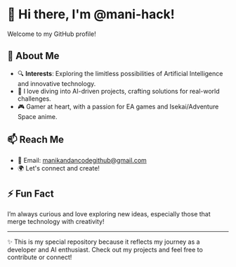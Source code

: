 # 👋 Hi there, I'm @mani-hack!  
Welcome to my GitHub profile!  

## 👀 About Me  
- 🔍 **Interests**: Exploring the limitless possibilities of Artificial Intelligence and innovative technology.  
- 🌟 I love diving into AI-driven projects, crafting solutions for real-world challenges.  
- 🎮 Gamer at heart, with a passion for EA games and Isekai/Adventure Space anime.  

## 📫 Reach Me  
- 📧 Email: manikandancodegithub@gmail.com
- 🌍 Let's connect and create!  

## ⚡ Fun Fact  
I’m always curious and love exploring new ideas, especially those that merge technology with creativity!  

---  
✨ This is my special repository because it reflects my journey as a developer and AI enthusiast. Check out my projects and feel free to contribute or connect!  
